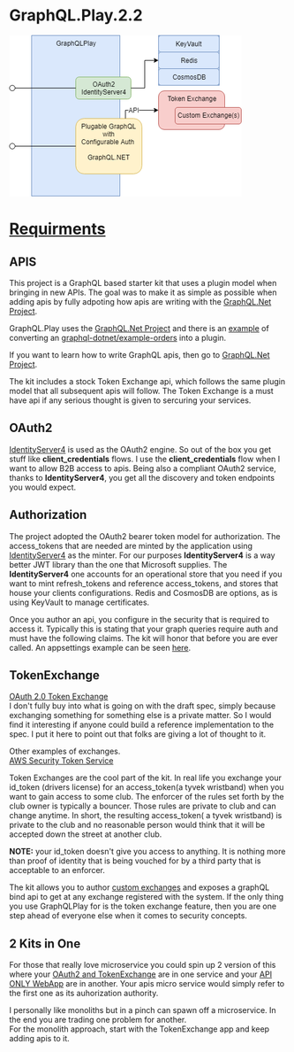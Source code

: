 # GraphQL.Play.2.2


![alt text](./docs/GraphQLPlay.png)


# [Requirments](./docs/app-requirements.md)

## APIS

This project is a GraphQL based starter kit that uses a plugin model when bringing in new APIs.  The goal was to make it as simple as possible when adding apis by fully adpoting how apis are writing with the [GraphQL.Net Project](https://github.com/graphql-dotnet/graphql-dotnet).  

GraphQL.Play uses the [GraphQL.Net Project](https://github.com/graphql-dotnet/graphql-dotnet) and there is an [example](./docs/orders-conversion.md) of converting an [graphql-dotnet/example-orders](https://github.com/graphql-dotnet/example-orders) into a plugin.  

If you want to learn how to write GraphQL apis, then go to [GraphQL.Net Project](https://github.com/graphql-dotnet/graphql-dotnet).  

The kit includes a stock Token Exchange api, which follows the same plugin model that all subsequent apis will follow.  The Token Exchange is a must have api if any serious thought is given to sercuring your services.

## OAuth2
[IdentityServer4](https://github.com/IdentityServer/IdentityServer4) is used as the OAuth2 engine.  So out of the box you get stuff like **client_credentials** flows.  I use the **client_credentials** flow when I want to allow B2B access to apis.  Being also a compliant OAuth2 service, thanks to **IdentityServer4**, you get all the discovery and token endpoints you would expect.  

## Authorization  
The project adopted the OAuth2 bearer token model for authorization.  The access_tokens that are needed are minted by the application using  [IdentityServer4](https://github.com/IdentityServer/IdentityServer4) as the minter.  For our purposes **IdentityServer4** is a way better JWT library than the one that Microsoft supplies.  The **IdentityServer4** one accounts for an operational store that you need if you want to mint refresh_tokens and reference access_tokens, and stores that house your clients configurations.  Redis and CosmosDB are options, as is using KeyVault to manage certificates.  

Once you author an api, you configure in the security that is required to access it.  Typically this is stating that your graph queries require auth and must have the following claims.  The kit will honor that before you are ever called.  An appsettings example can be seen [here](./src/IdentityServer4-Extension-Grants-App/appsettings.graphql.json).  



## TokenExchange  
[OAuth 2.0 Token Exchange](https://datatracker.ietf.org/doc/draft-ietf-oauth-token-exchange/)  
I don't fully buy into what is going on with the draft spec, simply because exchanging something for something else is a private matter.  So I would find it interesting if anyone could build a reference implementation to the spec.  I put it here to point out that folks are giving a lot of thought to it.  

Other examples of exchanges.  
[AWS Security Token Service](https://docs.aws.amazon.com/STS/latest/APIReference/Welcome.html)  

Token Exchanges are the cool part of the kit.  In real life you exchange your id_token (drivers license) for an access_token(a tyvek wristband) when you want to gain access to some club.  The enforcer of the rules set forth by the club owner is typically a bouncer.  Those rules are private to club and can change anytime.  In short, the resulting access_token( a tyvek wristband) is private to the club and no reasonable person would think that it will be accepted down the street at another club.

**NOTE:** your id_token doesn't give you access to anything.  It is nothing more than proof of identity that is being vouched for by a third party that is acceptable to an enforcer.  

The kit allows you to author [custom exchanges](./docs/custom-bind-handler.md) and exposes a graphQL bind api to get at any exchange registered with the system.  If the only thing you use GraphQLPlay for is the token exchange feature, then you are one step ahead of everyone else when it comes to security concepts.  


## 2 Kits in One  
For those that really love microservice you could spin up 2 version of this where your [OAuth2 and TokenExchange](./src/GraphQLPlayTokenExchangeOnlyApp) are in one service and your [API ONLY WebApp](./src/GraphQLPlayApiOnlyApp) are in another.  Your apis micro service would simply refer to the first one as its auhorization authority.

I personally like monoliths but in a pinch can spawn off a microservice.  In the end you are trading one problem for another.  
For the monolith approach, start with the TokenExchange app and keep adding apis to it.






